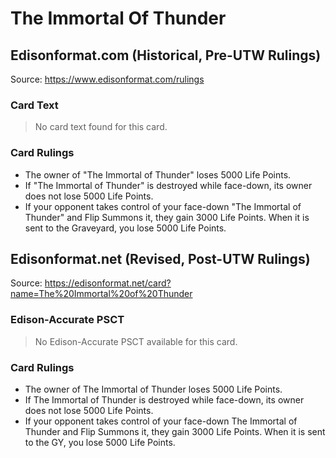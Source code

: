 # The Immortal Of Thunder

## Edisonformat.com (Historical, Pre-UTW Rulings)

Source: https://www.edisonformat.com/rulings

### Card Text

> No card text found for this card.

### Card Rulings

*   The owner of "The Immortal of Thunder" loses 5000 Life Points.
*   If "The Immortal of Thunder" is destroyed while face-down, its owner does not lose 5000 Life Points.
*   If your opponent takes control of your face-down "The Immortal of Thunder" and Flip Summons it, they gain 3000 Life Points. When it is sent to the Graveyard, you lose 5000 Life Points.

## Edisonformat.net (Revised, Post-UTW Rulings)

Source: https://edisonformat.net/card?name=The%20Immortal%20of%20Thunder

### Edison-Accurate PSCT

> No Edison-Accurate PSCT available for this card.

### Card Rulings

*   The owner of The Immortal of Thunder loses 5000 Life Points.
*   If The Immortal of Thunder is destroyed while face-down, its owner does not lose 5000 Life Points.
*   If your opponent takes control of your face-down The Immortal of Thunder and Flip Summons it, they gain 3000 Life Points. When it is sent to the GY, you lose 5000 Life Points.
            